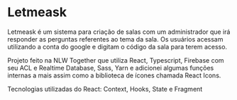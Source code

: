 # Letmeask

Letmeask é um sistema para criação de salas com um administrador que irá responder as perguntas referentes ao tema da sala. Os usuários acessam utilizando a conta do google e digitam o código da sala para terem acesso.

Projeto feito na NLW Together que utiliza React, Typescript, Firebase com seu ACL e Realtime Database, Sass, Yarn e adicionei algumas funções internas a mais assim como a biblioteca de ícones chamada React Icons. 

Tecnologias utilizadas do React: Context, Hooks, State e Fragment
